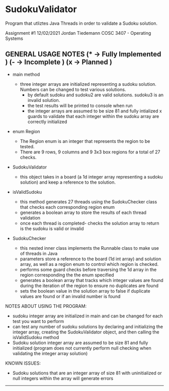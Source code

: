 # SudokuValidator
Program that utliztes Java Threads in order to validate a Sudoku solution.

Assignment #1 12/02/2021
Jordan Tiedemann
COSC 3407 - Operating Systems

GENERAL USAGE NOTES
(* -> Fully Implemented )
(- -> Incomplete        )
(x -> Planned           )
------------------------------------------------------------------------------------------------------------------
* main method
  * three integer arrays are initialized representing a sudoku solution. Numbers can be changed to test various solutions.
	* by default sudoku and sudoku2 are valid solutions. sudoku3 is an invalid solution.
	* the test results will be printed to console when run
	- the integer arrays are assumed to be size 81 and fully intialized 
	x guards to validate that each integer within the sudoku array are correctly initialized

* enum Region
	* The Region enum is an integer that represents the region to be tested.
	* There are 9 rows, 9 columns and 9 3x3 box regions for a total of 27 checks.
* SudokuValidator
	* this object takes in a board (a 1d integer array representing a sudoku solution) and keep a reference to the solution.
* isValidSudoku
	* this method generates 27 threads using the SudokuChecker class that checks each corresponding region enum
	* generates a boolean array to store the results of each thread validation
	* once each thread is completed- checks the solution array to return is the sudoku is valid or invalid
* SudokuChecker
	* this nested inner class implements the Runnable class to make use of threads in Java
	* parameters store a reference to the board (1d int array) and solution array, as well as a region enum to control which region is checked.
	* performs some guard checks before traversing the 1d array in the region corresponding the the enum specified
	* generates a boolean array that tracks which integer values are found during the iteration of the region to ensure no duplicates are found
	* sets the boolean value in the solution array to false if duplicate values are found or if an invalid number is found
  
NOTES ABOUT USING THE PROGRAM: 
- sudoku integer array are initialized in main and can be changed for each test you want to perform
- can test any number of sudoku solutions by declaring and initializing the integer array, creating the SudokuValidator object, and then calling the isValidSudoku method
- Sudoku solution integer array are assumed to be size 81 and fully initialized (program does not currently perform null checking when validating the integer array solution)

KNOWN ISSUES: 
- Sudoku solutions that are an integer array of size 81 with uninitialized or null integers within the array will generate errors
------------------------------------------------------------------------------------------------------------------
